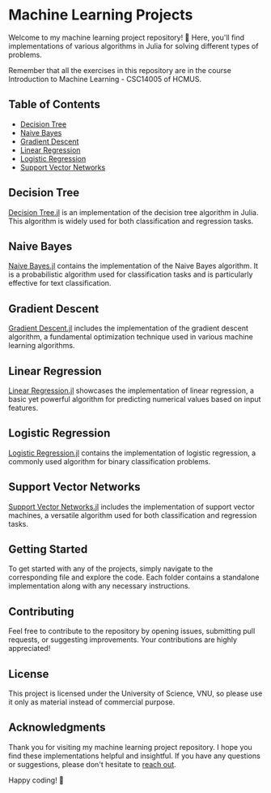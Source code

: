 # Machine Learning Projects

Welcome to my machine learning project repository! 🚀 Here, you'll find implementations of various algorithms in Julia for solving different types of problems.

Remember that all the exercises in this repository are in the course Introduction to Machine Learning - CSC14005 of HCMUS.

## Table of Contents

- [Decision Tree](#decision-tree)
- [Naive Bayes](#naive-bayes)
- [Gradient Descent](#gradient-descent)
- [Linear Regression](#linear-regression)
- [Logistic Regression](#logistic-regression)
- [Support Vector Networks](#support-vector-networks)

## Decision Tree

[Decision Tree.jl](Decision%20Tree.jl) is an implementation of the decision tree algorithm in Julia. This algorithm is widely used for both classification and regression tasks.

## Naive Bayes

[Naive Bayes.jl](Naive%20Bayes.jl) contains the implementation of the Naive Bayes algorithm. It is a probabilistic algorithm used for classification tasks and is particularly effective for text classification.

## Gradient Descent

[Gradient Descent.jl](Gradient%20Descent.jl) includes the implementation of the gradient descent algorithm, a fundamental optimization technique used in various machine learning algorithms.

## Linear Regression

[Linear Regression.jl](Linear%20Regression.jl) showcases the implementation of linear regression, a basic yet powerful algorithm for predicting numerical values based on input features.

## Logistic Regression

[Logistic Regression.jl](Logistic%20Regression.jl) contains the implementation of logistic regression, a commonly used algorithm for binary classification problems.

## Support Vector Networks

[Support Vector Networks.jl](Support%20Vector%20Networks.jl) includes the implementation of support vector machines, a versatile algorithm used for both classification and regression tasks.

## Getting Started

To get started with any of the projects, simply navigate to the corresponding file and explore the code. Each folder contains a standalone implementation along with any necessary instructions.

## Contributing

Feel free to contribute to the repository by opening issues, submitting pull requests, or suggesting improvements. Your contributions are highly appreciated!

## License

This project is licensed under the University of Science, VNU, so please use it only as material instead of commercial purpose.

## Acknowledgments

Thank you for visiting my machine learning project repository. I hope you find these implementations helpful and insightful. If you have any questions or suggestions, please don't hesitate to [reach out](mailto:vovanhoang19022002@gmail.com).

Happy coding! 🚀
